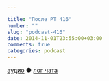 ```yaml
---

title: "После РТ 416"
number: ""
slug: "podcast-416"
date: 2014-11-01T23:55:00+03:00
comments: true
categories: podcast
---
```

[аудио](http://cdn.radio-t.com/rt416post.mp3) ● [лог чата](http://chat.radio-t.com/logs/radio-t-416.html) <audio src="http://cdn.radio-t.com/rt416post.mp3" preload="none"></audio>

